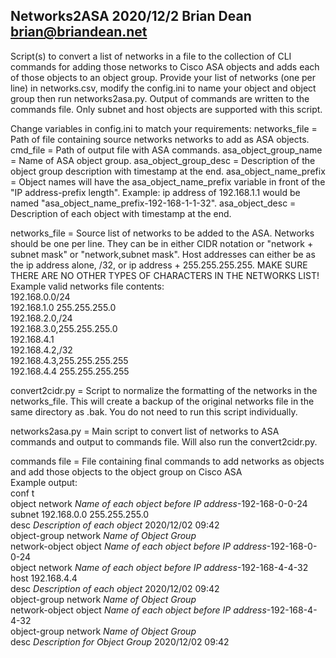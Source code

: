 Networks2ASA 
2020/12/2 
Brian Dean 
brian@briandean.net 
--
Script(s) to convert a list of networks in a file to the collection of CLI commands for adding those networks to Cisco ASA objects and adds each of those objects to an object group. Provide your list of networks (one per line) in networks.csv, modify the config.ini to name your object and object group then run networks2asa.py. Output of commands are written to the commands file. Only subnet and host objects are supported with this script.

Change variables in config.ini to match your requirements:
networks_file = Path of file containing source networks networks to add as ASA objects.
cmd_file = Path of output file with ASA commands.
asa_object_group_name = Name of ASA object group.
asa_object_group_desc = Description of the object group description with timestamp at the end.
asa_object_name_prefix = Object names will have the asa_object_name_prefix variable in front of the "IP address-prefix length". Example: ip address of 192.168.1.1 would be named "asa_object_name_prefix-192-168-1-1-32".
asa_object_desc = Description of each object with timestamp at the end.


networks_file = Source list of networks to be added to the ASA. Networks should be one per line. They can be in either CIDR notation or "network + subnet mask" or "network,subnet mask". Host addresses can either be as the ip address alone, /32, or ip address + 255.255.255.255. MAKE SURE THERE ARE NO OTHER TYPES OF CHARACTERS IN THE NETWORKS LIST!  
Example valid networks file contents:  
192.168.0.0/24  
192.168.1.0 255.255.255.0  
192.168.2.0,/24  
192.168.3.0,255.255.255.0  
192.168.4.1  
192.168.4.2,/32  
192.168.4.3,255.255.255.255  
192.168.4.4 255.255.255.255  

convert2cidr.py = Script to normalize the formatting of the networks in the networks_file. This will create a backup of the original networks file in the same directory as .bak. You do not need to run this script individually.

networks2asa.py = Main script to convert list of networks to ASA commands and output to commands file. Will also run the convert2cidr.py.

commands file = File containing final commands to add networks as objects and add those objects to the object group on Cisco ASA  
Example output:  
conf t  
object network *Name of each object before IP address*-192-168-0-0-24  
 subnet 192.168.0.0 255.255.255.0  
 desc *Description of each object* 2020/12/02 09:42  
object-group network *Name of Object Group*  
 network-object object *Name of each object before IP address*-192-168-0-0-24  
object network *Name of each object before IP address*-192-168-4-4-32  
 host 192.168.4.4  
 desc *Description of each object* 2020/12/02 09:42  
object-group network *Name of Object Group*  
 network-object object *Name of each object before IP address*-192-168-4-4-32  
object-group network *Name of Object Group*  
 desc *Description for Object Group* 2020/12/02 09:42  
